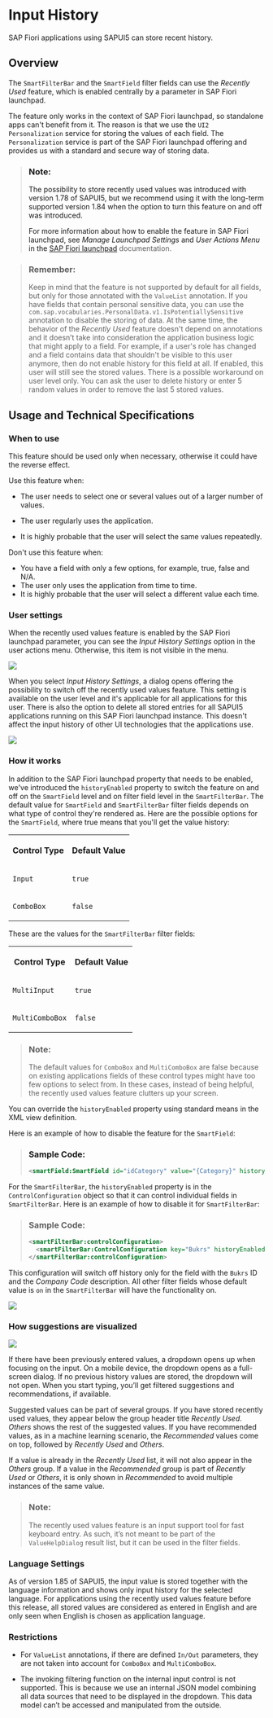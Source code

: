 <!-- loio152f84f322f34d6f91917f8f1a35833c -->

# Input History

SAP Fiori applications using SAPUI5 can store recent history.



<a name="loio152f84f322f34d6f91917f8f1a35833c__section_dz5_mf5_w4b"/>

## Overview

The `SmartFilterBar` and the `SmartField` filter fields can use the *Recently Used* feature, which is enabled centrally by a parameter in SAP Fiori launchpad.

The feature only works in the context of SAP Fiori launchpad, so standalone apps can't benefit from it. The reason is that we use the `UI2 Personalization` service for storing the values of each field. The `Personalization` service is part of the SAP Fiori launchpad offering and provides us with a standard and secure way of storing data.

> ### Note:  
> The possibility to store recently used values was introduced with version 1.78 of SAPUI5, but we recommend using it with the long-term supported version 1.84 when the option to turn this feature on and off was introduced.
> 
> For more information about how to enable the feature in SAP Fiori launchpad, see *Manage Launchpad Settings* and *User Actions Menu* in the [SAP Fiori launchpad](https://help.sap.com/viewer/4fc8d03390c342da8a60f8ee387bca1a/latest/en-US) documentation.

> ### Remember:  
> Keep in mind that the feature is not supported by default for all fields, but only for those annotated with the `ValueList` annotation. If you have fields that contain personal sensitive data, you can use the `com.sap.vocabularies.PersonalData.v1.IsPotentiallySensitive` annotation to disable the storing of data. At the same time, the behavior of the *Recently Used* feature doesn't depend on annotations and it doesn’t take into consideration the application business logic that might apply to a field. For example, if a user's role has changed and a field contains data that shouldn't be visible to this user anymore, then do not enable history for this field at all. If enabled, this user will still see the stored values. There is a possible workaround on user level only. You can ask the user to delete history or enter 5 random values in order to remove the last 5 stored values.



<a name="loio152f84f322f34d6f91917f8f1a35833c__section_j1h_mr5_w4b"/>

## Usage and Technical Specifications



### When to use

This feature should be used only when necessary, otherwise it could have the reverse effect.

Use this feature when:

-   The user needs to select one or several values out of a larger number of values.

-   The user regularly uses the application.

-   It is highly probable that the user will select the same values repeatedly.


Don't use this feature when:

-   You have a field with only a few options, for example, true, false and N/A.
-   The user only uses the application from time to time.
-   It is highly probable that the user will select a different value each time.



### User settings

When the recently used values feature is enabled by the SAP Fiori launchpad parameter, you can see the *Input History Settings* option in the user actions menu. Otherwise, this item is not visible in the menu.

![](images/Launchpad_User_Settings_Menu_0d10b51.png)

When you select *Input History Settings*, a dialog opens offering the possibility to switch off the recently used values feature. This setting is available on the user level and it's applicable for all applications for this user. There is also the option to delete all stored entries for all SAPUI5 applications running on this SAP Fiori launchpad instance. This doesn't affect the input history of other UI technologies that the applications use.

![](images/Input_History_Settings_9d7b39f.png)



### How it works

In addition to the SAP Fiori launchpad property that needs to be enabled, we've introduced the `historyEnabled` property to switch the feature on and off on the `SmartField` level and on filter field level in the `SmartFilterBar`. The default value for `SmartField` and `SmartFilterBar` filter fields depends on what type of control they're rendered as. Here are the possible options for the `SmartField`, where true means that you'll get the value history:


<table>
<tr>
<th valign="top">

Control Type



</th>
<th valign="top">

Default Value



</th>
</tr>
<tr>
<td valign="top">

`Input` 



</td>
<td valign="top">

`true`



</td>
</tr>
<tr>
<td valign="top">

`ComboBox`



</td>
<td valign="top">

`false`



</td>
</tr>
</table>

These are the values for the `SmartFilterBar` filter fields:


<table>
<tr>
<th valign="top">

Control Type



</th>
<th valign="top">

Default Value



</th>
</tr>
<tr>
<td valign="top">

`MultiInput`



</td>
<td valign="top">

`true`



</td>
</tr>
<tr>
<td valign="top">

`MultiComboBox`



</td>
<td valign="top">

`false`



</td>
</tr>
</table>

> ### Note:  
> The default values for `ComboBox` and `MultiComboBox` are false because on existing applications fields of these control types might have too few options to select from. In these cases, instead of being helpful, the recently used values feature clutters up your screen.

You can override the `historyEnabled` property using standard means in the XML view definition.

Here is an example of how to disable the feature for the `SmartField`:

> ### Sample Code:  
> ```xml
> <smartField:SmartField id="idCategory" value="{Category}" historyEnabled="false"> <smartField:SmartField id="idCategory" value="{Category}" historyEnabled="false"> 
> ```

For the `SmartFilterBar`, the `historyEnabled` property is in the `ControlConfiguration` object so that it can control individual fields in `SmartFilterBar`. Here is an example of how to disable it for `SmartFilterBar`:

> ### Sample Code:  
> ```xml
> <smartFilterBar:controlConfiguration>
>   <smartFilterBar:ControlConfiguration key="Bukrs" historyEnabled="false" /> 
> </smartFilterBar:controlConfiguration>
> ```

This configuration will switch off history only for the field with the `Bukrs` ID and the *Company Code* description. All other filter fields whose default value is `on` in the `SmartFilterBar` will have the functionality on.

![](images/SmartFilterBar_with_HistoryEnabled_Switched_Off_ff0c24e.png)



### How suggestions are visualized

![](images/Recently_Used_Values_when_enabled_for_SmartFilterBar_1009ebe.png)

If there have been previously entered values, a dropdown opens up when focusing on the input. On a mobile device, the dropdown opens as a full-screen dialog. If no previous history values are stored, the dropdown will not open. When you start typing, you’ll get filtered suggestions and recommendations, if available.

Suggested values can be part of several groups. If you have stored recently used values, they appear below the group header title *Recently Used*. *Others* shows the rest of the suggested values. If you have recommended values, as in a machine learning scenario, the *Recommended* values come on top, followed by *Recently Used* and *Others*.

If a value is already in the *Recently Used* list, it will not also appear in the *Others* group. If a value in the *Recommended* group is part of *Recently Used* or *Others*, it is only shown in *Recommended* to avoid multiple instances of the same value.

> ### Note:  
> The recently used values feature is an input support tool for fast keyboard entry. As such, it’s not meant to be part of the `ValueHelpDialog` result list, but it can be used in the filter fields.



### Language Settings

As of version 1.85 of SAPUI5, the input value is stored together with the language information and shows only input history for the selected language. For applications using the recently used values feature before this release, all stored values are considered as entered in English and are only seen when English is chosen as application language.



### Restrictions

-   For `ValueList` annotations, if there are defined `In/Out` parameters, they are not taken into account for `ComboBox` and `MultiComboBox`.

-   The invoking filtering function on the internal input control is not supported. This is because we use an internal JSON model combining all data sources that need to be displayed in the dropdown. This data model can’t be accessed and manipulated from the outside.


